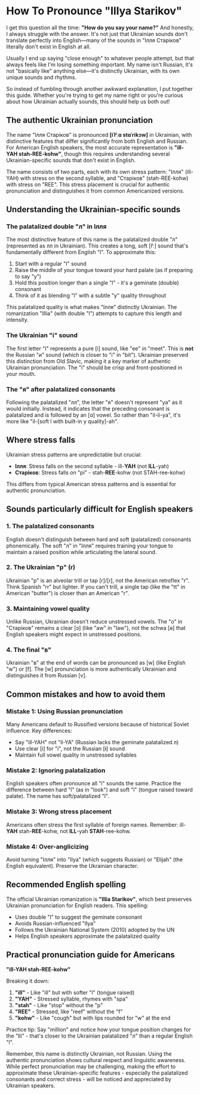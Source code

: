 # How To Pronounce "Illya Starikov"

I get this question all the time: **"How do you say your name?"** And honestly, I always struggle with the answer. It's not just that Ukrainian sounds don't translate perfectly into English—many of the sounds in "Ілля Старіков" literally don't exist in English at all.

Usually I end up saying "close enough" to whatever people attempt, but that always feels like I'm losing something important. My name isn't Russian, it's not "basically like" anything else—it's distinctly Ukrainian, with its own unique sounds and rhythms.

So instead of fumbling through another awkward explanation, I put together this guide. Whether you're trying to get my name right or you're curious about how Ukrainian actually sounds, this should help us both out!

## The authentic Ukrainian pronunciation

The name "Ілля Старіков" is pronounced **[iˈlʲːɑ stɑˈrikɔw]** in Ukrainian, with distinctive features that differ significantly from both English and Russian. For American English speakers, the most accurate representation is **"ill-YAH stah-REE-kohw"**, though this requires understanding several Ukrainian-specific sounds that don't exist in English.

The name consists of two parts, each with its own stress pattern: "Ілля" (ill-YAH) with stress on the second syllable, and "Старіков" (stah-REE-kohw) with stress on "REE". This stress placement is crucial for authentic pronunciation and distinguishes it from common Americanized versions.

## Understanding the Ukrainian-specific sounds

### The palatalized double "л" in Ілля

The most distinctive feature of this name is the palatalized double "л" (represented as лл in Ukrainian). This creates a long, soft [lʲː] sound that's fundamentally different from English "l". To approximate this:

1. Start with a regular "l" sound
2. Raise the middle of your tongue toward your hard palate (as if preparing to say "y")
3. Hold this position longer than a single "l" - it's a geminate (double) consonant
4. Think of it as blending "l" with a subtle "y" quality throughout

This palatalized quality is what makes "Ілля" distinctly Ukrainian. The romanization "Illia" (with double "l") attempts to capture this length and intensity.

### The Ukrainian "і" sound

The first letter "І" represents a pure [i] sound, like "ee" in "meet". This is **not** the Russian "и" sound (which is closer to "i" in "bit"). Ukrainian preserved this distinction from Old Slavic, making it a key marker of authentic Ukrainian pronunciation. The "і" should be crisp and front-positioned in your mouth.

### The "я" after palatalized consonants

Following the palatalized "лл", the letter "я" doesn't represent "ya" as it would initially. Instead, it indicates that the preceding consonant is palatalized and is followed by an [ɑ] vowel. So rather than "il-li-ya", it's more like "il-[soft l with built-in y quality]-ah".

## Where stress falls

Ukrainian stress patterns are unpredictable but crucial:

- **Ілля**: Stress falls on the second syllable - ill-**YAH** (not **ILL**-yah)
- **Старіков**: Stress falls on "рі" - stah-**REE**-kohw (not STAH-ree-kohw)

This differs from typical American stress patterns and is essential for authentic pronunciation.

## Sounds particularly difficult for English speakers

### 1. The palatalized consonants
English doesn't distinguish between hard and soft (palatalized) consonants phonemically. The soft "л" in "Ілля" requires training your tongue to maintain a raised position while articulating the lateral sound.

### 2. The Ukrainian "р" (r)
Ukrainian "р" is an alveolar trill or tap [r]/[ɾ], not the American retroflex "r". Think Spanish "rr" but lighter. If you can't trill, a single tap (like the "tt" in American "butter") is closer than an American "r".

### 3. Maintaining vowel quality
Unlike Russian, Ukrainian doesn't reduce unstressed vowels. The "о" in "Старіков" remains a clear [ɔ] (like "aw" in "law"), not the schwa [ə] that English speakers might expect in unstressed positions.

### 4. The final "в"
Ukrainian "в" at the end of words can be pronounced as [w] (like English "w") or [f]. The [w] pronunciation is more authentically Ukrainian and distinguishes it from Russian [v].

## Common mistakes and how to avoid them

### Mistake 1: Using Russian pronunciation
Many Americans default to Russified versions because of historical Soviet influence. Key differences:
- Say "ill-YAH" not "il-YA" (Russian lacks the geminate palatalized л)
- Use clear [i] for "і", not the Russian [ɨ] sound
- Maintain full vowel quality in unstressed syllables

### Mistake 2: Ignoring palatalization
English speakers often pronounce all "l" sounds the same. Practice the difference between hard "l" (as in "look") and soft "l" (tongue raised toward palate). The name has soft/palatalized "l".

### Mistake 3: Wrong stress placement
Americans often stress the first syllable of foreign names. Remember: ill-**YAH** stah-**REE**-kohw, not **ILL**-yah **STAH**-ree-kohw.

### Mistake 4: Over-anglicizing
Avoid turning "Ілля" into "Ilya" (which suggests Russian) or "Elijah" (the English equivalent). Preserve the Ukrainian character.

## Recommended English spelling

The official Ukrainian romanization is **"Illia Starikov"**, which best preserves Ukrainian pronunciation for English readers. This spelling:
- Uses double "l" to suggest the geminate consonant
- Avoids Russian-influenced "Ilya"
- Follows the Ukrainian National System (2010) adopted by the UN
- Helps English speakers approximate the palatalized quality

## Practical pronunciation guide for Americans

**"ill-YAH stah-REE-kohw"**

Breaking it down:
1. **"ill"** - Like "ill" but with softer "l" (tongue raised)
2. **"YAH"** - Stressed syllable, rhymes with "spa"
3. **"stah"** - Like "stop" without the "p"
4. **"REE"** - Stressed, like "reef" without the "f"
5. **"kohw"** - Like "cough" but with lips rounded for "w" at the end

Practice tip: Say "million" and notice how your tongue position changes for the "lli" - that's closer to the Ukrainian palatalized "л" than a regular English "l".

Remember, this name is distinctly Ukrainian, not Russian. Using the authentic pronunciation shows cultural respect and linguistic awareness. While perfect pronunciation may be challenging, making the effort to approximate these Ukrainian-specific features - especially the palatalized consonants and correct stress - will be noticed and appreciated by Ukrainian speakers.
